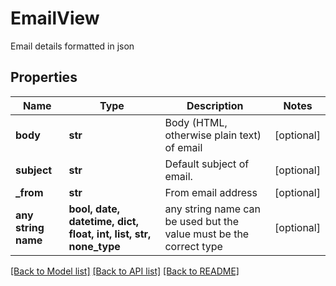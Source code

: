 # EmailView

Email details formatted in json

## Properties
Name | Type | Description | Notes
------------ | ------------- | ------------- | -------------
**body** | **str** | Body (HTML, otherwise plain text) of email | [optional] 
**subject** | **str** | Default subject of email. | [optional] 
**_from** | **str** | From email address | [optional] 
**any string name** | **bool, date, datetime, dict, float, int, list, str, none_type** | any string name can be used but the value must be the correct type | [optional]

[[Back to Model list]](../README.md#documentation-for-models) [[Back to API list]](../README.md#documentation-for-api-endpoints) [[Back to README]](../README.md)


